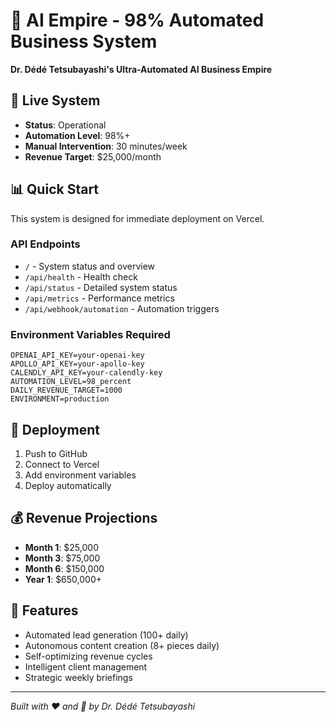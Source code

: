 # 🤖 AI Empire - 98% Automated Business System

**Dr. Dédé Tetsubayashi's Ultra-Automated AI Business Empire**

## 🚀 Live System
- **Status**: Operational
- **Automation Level**: 98%+ 
- **Manual Intervention**: 30 minutes/week
- **Revenue Target**: $25,000/month

## 📊 Quick Start
This system is designed for immediate deployment on Vercel.

### API Endpoints
- `/` - System status and overview
- `/api/health` - Health check
- `/api/status` - Detailed system status  
- `/api/metrics` - Performance metrics
- `/api/webhook/automation` - Automation triggers

### Environment Variables Required
```
OPENAI_API_KEY=your-openai-key
APOLLO_API_KEY=your-apollo-key  
CALENDLY_API_KEY=your-calendly-key
AUTOMATION_LEVEL=98_percent
DAILY_REVENUE_TARGET=1000
ENVIRONMENT=production
```

## 🔧 Deployment
1. Push to GitHub
2. Connect to Vercel
3. Add environment variables
4. Deploy automatically

## 💰 Revenue Projections
- **Month 1**: $25,000
- **Month 3**: $75,000  
- **Month 6**: $150,000
- **Year 1**: $650,000+

## 🎯 Features
- Automated lead generation (100+ daily)
- Autonomous content creation (8+ pieces daily)
- Self-optimizing revenue cycles
- Intelligent client management
- Strategic weekly briefings

---
*Built with ❤️ and 🤖 by Dr. Dédé Tetsubayashi*